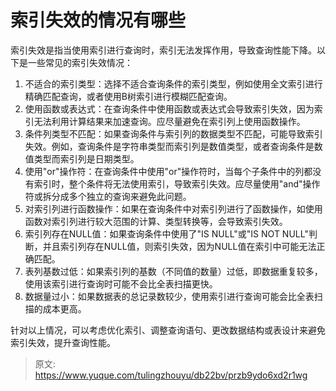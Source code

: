 # 索引失效的情况有哪些

索引失效是指当使用索引进行查询时，索引无法发挥作用，导致查询性能下降。以下是一些常见的索引失效情况：

1. 不适合的索引类型：选择不适合查询条件的索引类型，例如使用全文索引进行精确匹配查询，或者使用B树索引进行模糊匹配查询。
2. 使用函数或表达式：在查询条件中使用函数或表达式会导致索引失效，因为索引无法利用计算结果来加速查询。应尽量避免在索引列上使用函数操作。
3. 条件列类型不匹配：如果查询条件与索引列的数据类型不匹配，可能导致索引失效。例如，查询条件是字符串类型而索引列是数值类型，或者查询条件是数值类型而索引列是日期类型。
4. 使用"or"操作符：在查询条件中使用"or"操作符时，当每个子条件中的列都没有索引时，整个条件将无法使用索引，导致索引失效。应尽量使用"and"操作符或拆分成多个独立的查询来避免此问题。
5. 对索引列进行函数操作：如果在查询条件中对索引列进行了函数操作，如使用函数对索引列进行较大范围的计算、类型转换等，会导致索引失效。
6. 索引列存在NULL值：如果查询条件中使用了"IS NULL"或"IS NOT NULL"判断，并且索引列存在NULL值，则索引失效，因为NULL值在索引中可能无法正确匹配。
7. 表列基数过低：如果索引列的基数（不同值的数量）过低，即数据重复较多，使用该索引进行查询时可能不会比全表扫描更快。
8. 数据量过小：如果数据表的总记录数较少，使用索引进行查询可能会比全表扫描的成本更高。

针对以上情况，可以考虑优化索引、调整查询语句、更改数据结构或表设计来避免索引失效，提升查询性能。


> 原文: <https://www.yuque.com/tulingzhouyu/db22bv/przb9ydo6xd2r1wg>